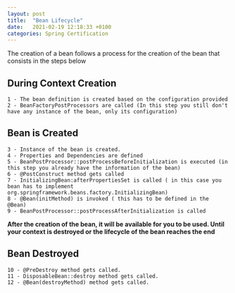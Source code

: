 ```yaml
---
layout: post
title:  "Bean Lifecycle"
date:   2021-02-19 12:18:33 +0100
categories: Spring Certification
---
```


The creation of a bean follows a process for the creation of the bean that consists in the steps below



## During Context Creation
    1 - The bean definition is created based on the configuration provided
    2 - BeanFactoryPostProcessors are called (In this step you still don't have any instance of the bean, only its configuration)
    
## Bean is Created

    3 - Instance of the bean is created.
    4 - Properties and Dependencies are defined
    5 - BeanPostProcessor::postProcessBeforeInitialization is executed (in this step you already have the information of the bean)
    6 - @PostConstruct method gets called
    7 - InitializingBean:afterPropertiesSet is called ( in this case you bean has to implement  org.springframework.beans.factory.InitializingBean)
    8 - @Bean(initMethod) is invoked ( this has to be defined in the @Bean)
    9 - BeanPostProcessor::postProcessAfterInitialization is called
    
    
 **After the creation of the bean, it will be available for you to be used. Until your context is destroyed or the lifecycle of the bean reaches the end**
 
 
## Bean Destroyed
 
    10 - @PreDestroy method gets called.
    11 - DisposableBean::destroy method gets called.
    12 - @Bean(destroyMethod) method gets called.